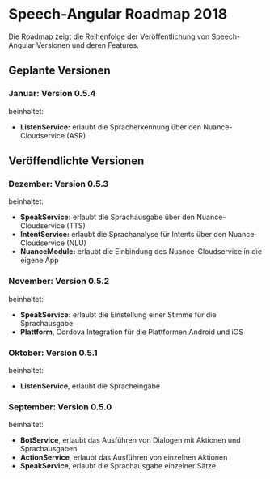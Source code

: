 # Speech-Angular Roadmap 2018

Die Roadmap zeigt die Reihenfolge der Veröffentlichung von Speech-Angular Versionen und deren Features.


## Geplante Versionen


### Januar: Version 0.5.4

beinhaltet:

* **ListenService:** erlaubt die Spracherkennung über den Nuance-Cloudservice (ASR)


## Veröffendlichte Versionen


### Dezember: Version 0.5.3

beinhaltet:

* **SpeakService:** erlaubt die Sprachausgabe über den Nuance-Cloudservice (TTS)
* **IntentService:** erlaubt die Sprachanalyse für Intents über den Nuance-Cloudservice (NLU)
* **NuanceModule:** erlaubt die Einbindung des Nuance-Cloudservice in die eigene App


### November: Version 0.5.2

beinhaltet:

* **SpeakService:** erlaubt die Einstellung einer Stimme für die Sprachausgabe
* **Plattform**, Cordova Integration für die Plattformen Android und iOS


### Oktober: Version 0.5.1

beinhaltet:

* **ListenService**, erlaubt die Spracheingabe


### September: Version 0.5.0

beinhaltet:

* **BotService**, erlaubt das Ausführen von Dialogen mit Aktionen und Sprachausgaben
* **ActionService**, erlaubt das Ausführen von einzelnen Aktionen
* **SpeakService**, erlaubt die Sprachausgabe einzelner Sätze
